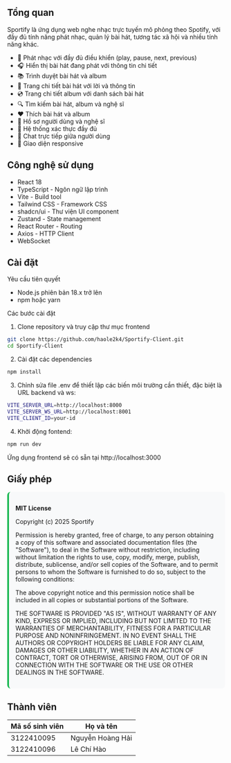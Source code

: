 ## Tổng quan

Sportify là ứng dụng web nghe nhạc trực tuyến mô phỏng theo Spotify, với đầy đủ tính năng phát nhạc, quản lý bài hát, tương tác xã hội và nhiều tính năng khác.

- 🎵 Phát nhạc với đầy đủ điều khiển (play, pause, next, previous)
- 🎧 Hiển thị bài hát đang phát với thông tin chi tiết
- 📚 Trình duyệt bài hát và album
- 🎤 Trang chi tiết bài hát với lời và thông tin
- 💿 Trang chi tiết album với danh sách bài hát
- 🔍 Tìm kiếm bài hát, album và nghệ sĩ
- ❤️ Thích bài hát và album
- 👤 Hồ sơ người dùng và nghệ sĩ
- 🔐 Hệ thống xác thực đầy đủ
- 💬 Chat trực tiếp giữa người dùng
- 📱 Giao diện responsive


## Công nghệ sử dụng
- React 18
- TypeScript - Ngôn ngữ lập trình
- Vite - Build tool
- Tailwind CSS - Framework CSS
- shadcn/ui - Thư viện UI component
- Zustand - State management
- React Router - Routing
- Axios - HTTP Client
- WebSocket



## Cài đặt

Yêu cầu tiên quyết
- Node.js phiên bản 18.x trở lên
- npm hoặc yarn

Các bước cài đặt
1. Clone repository và truy cập thư mục frontend
```bash
git clone https://github.com/haole2k4/Sportify-Client.git
cd Sportify-Client
```
2. Cài đặt các dependencies
```bash 
npm install
```

3. Chỉnh sửa file .env để thiết lập các biến môi trường cần thiết, đặc biệt là URL backend và ws:

```bash
VITE_SERVER_URL=http://localhost:8000
VITE_SERVER_WS_URL=http://localhost:8001
VITE_CLIENT_ID=your-id
```

4. Khởi động fontend:
```bash
npm run dev
```

Ứng dụng frontend sẽ có sẵn tại http://localhost:3000

## Giấy phép

<div style="background-color: #f8f9fa; padding: 15px; border-radius: 8px; margin: 10px 0; border-left: 4px solid #1DB954;">
  <p><strong>MIT License</strong></p>
  <p>Copyright (c) 2025 Sportify</p>
  
  <p>Permission is hereby granted, free of charge, to any person obtaining a copy of this software and associated documentation files (the "Software"), to deal in the Software without restriction, including without limitation the rights to use, copy, modify, merge, publish, distribute, sublicense, and/or sell copies of the Software, and to permit persons to whom the Software is furnished to do so, subject to the following conditions:</p>
  
  <p>The above copyright notice and this permission notice shall be included in all copies or substantial portions of the Software.</p>
  
  <p>THE SOFTWARE IS PROVIDED "AS IS", WITHOUT WARRANTY OF ANY KIND, EXPRESS OR IMPLIED, INCLUDING BUT NOT LIMITED TO THE WARRANTIES OF MERCHANTABILITY, FITNESS FOR A PARTICULAR PURPOSE AND NONINFRINGEMENT. IN NO EVENT SHALL THE AUTHORS OR COPYRIGHT HOLDERS BE LIABLE FOR ANY CLAIM, DAMAGES OR OTHER LIABILITY, WHETHER IN AN ACTION OF CONTRACT, TORT OR OTHERWISE, ARISING FROM, OUT OF OR IN CONNECTION WITH THE SOFTWARE OR THE USE OR OTHER DEALINGS IN THE SOFTWARE.</p>
</div>

## Thành viên
| Mã số sinh viên | Họ và tên         | 
|-----------------|-------------------|
| 3122410095      | Nguyễn Hoàng Hải  |
| 3122410096      | Lê Chí Hào        |
